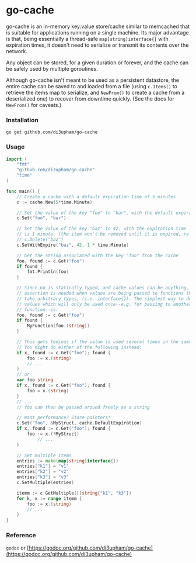 # go-cache

go-cache is an in-memory key:value store/cache similar to memcached that is
suitable for applications running on a single machine. Its major advantage is
that, being essentially a thread-safe `map[string]interface{}` with expiration
times, it doesn't need to serialize or transmit its contents over the network.

Any object can be stored, for a given duration or forever, and the cache can be
safely used by multiple goroutines.

Although go-cache isn't meant to be used as a persistent datastore, the entire
cache can be saved to and loaded from a file (using `c.Items()` to retrieve the
items map to serialize, and `NewFrom()` to create a cache from a deserialized
one) to recover from downtime quickly. (See the docs for `NewFrom()` for caveats.)

### Installation

`go get github.com/di3upham/go-cache`

### Usage

```go
import (
	"fmt"
	"github.com/di3upham/go-cache"
	"time"
)

func main() {
	// Create a cache with a default expiration time of 5 minutes
	c := cache.New(5*time.Minute)

	// Set the value of the key "foo" to "bar", with the default expiration time
	c.Set("foo", "bar")

	// Set the value of the key "baz" to 42, with the expiration time
	// is 1 minute. (the item won't be removed until it is expired, re-set, or removed using
	// c.Delete("baz")
	c.SetWithExpire("baz", 42, 1 * time.Minute)

	// Get the string associated with the key "foo" from the cache
	foo, found := c.Get("foo")
	if found {
		fmt.Println(foo)
	}

	// Since Go is statically typed, and cache values can be anything, type
	// assertion is needed when values are being passed to functions that don't
	// take arbitrary types, (i.e. interface{}). The simplest way to do this for
	// values which will only be used once--e.g. for passing to another
	// function--is:
	foo, found := c.Get("foo")
	if found {
		MyFunction(foo.(string))
	}

	// This gets tedious if the value is used several times in the same function.
	// You might do either of the following instead:
	if x, found := c.Get("foo"); found {
		foo := x.(string)
		// ...
	}
	// or
	var foo string
	if x, found := c.Get("foo"); found {
		foo = x.(string)
	}
	// ...
	// foo can then be passed around freely as a string

	// Want performance? Store pointers!
	c.Set("foo", &MyStruct, cache.DefaultExpiration)
	if x, found := c.Get("foo"); found {
		foo := x.(*MyStruct)
			// ...
	}

	// Set multiple items
	entries := make(map[string]interface{})
	entries["k1"] = "v1"
	entries["k2"] = "v2"
	entries["k3"] = "v3"
	c.SetMultiple(entries)

	itemm := c.GetMultiple([]string{"k1", "k3"})
	for k, x := range itemm {
		foo := x.(string)
		// ...
	}
}
```

### Reference

`godoc` or [https://godoc.org/github.com/di3upham/go-cache](https://godoc.org/github.com/di3upham/go-cache)
